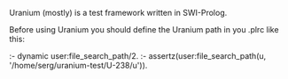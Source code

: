 Uranium (mostly) is a test framework written in SWI-Prolog.

Before using Uranium you should define the Uranium path 
in you .plrc like this:

:- dynamic user:file_search_path/2.
:- assertz(user:file_search_path(u,
          '/home/serg/uranium-test/U-238/u')).
